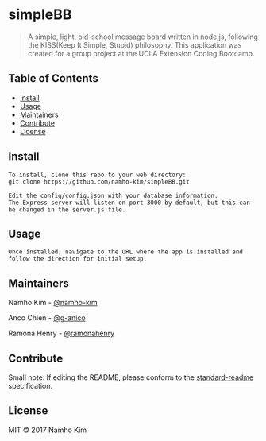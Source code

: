 # simpleBB


> A simple, light, old-school message board written in node.js, following the KISS(Keep It Simple, Stupid) philosophy.
> This application was created for a group project at the UCLA Extension Coding Bootcamp.

## Table of Contents

- [Install](#install)
- [Usage](#usage)
- [Maintainers](#maintainers)
- [Contribute](#contribute)
- [License](#license)

## Install

```
To install, clone this repo to your web directory:
git clone https://github.com/namho-kim/simpleBB.git

Edit the config/config.json with your database information.
The Express server will listen on port 3000 by default, but this can be changed in the server.js file.
```

## Usage

```
Once installed, navigate to the URL where the app is installed and follow the direction for initial setup.
```

## Maintainers

Namho Kim - [@namho-kim](https://github.com/namho-kim)

Anco Chien - [@g-anico](https://github.com/g-anico)

Ramona Henry - [@ramonahenry](https://github.com/ramonahenry)

## Contribute

Small note: If editing the README, please conform to the [standard-readme](https://github.com/RichardLitt/standard-readme) specification.

## License

MIT © 2017 Namho Kim
